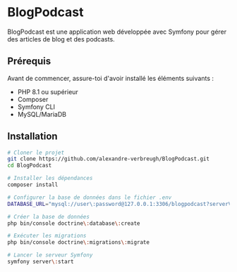 # BlogPodcast

BlogPodcast est une application web développée avec Symfony pour gérer des articles de blog et des podcasts.

## Prérequis

Avant de commencer, assure-toi d'avoir installé les éléments suivants :

- PHP 8.1 ou supérieur
- Composer
- Symfony CLI
- MySQL/MariaDB

## Installation

```bash
# Cloner le projet
git clone https://github.com/alexandre-verbreugh/BlogPodcast.git
cd BlogPodcast

# Installer les dépendances
composer install

# Configurer la base de données dans le fichier .env
DATABASE_URL="mysql://user\:password@127.0.0.1:3306/blogpodcast?serverVersion=8.0"

# Créer la base de données
php bin/console doctrine\:database\:create

# Exécuter les migrations
php bin/console doctrine\:migrations\:migrate

# Lancer le serveur Symfony
symfony server\:start
